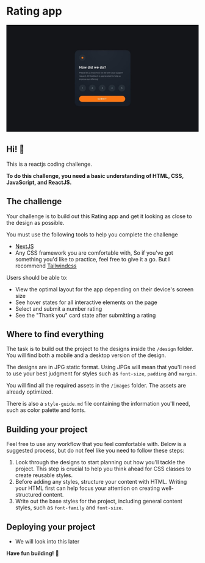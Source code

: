 # Rating app

![Design preview for the Interactive rating component coding challenge](./design/desktop-preview.jpg)

## Hi! 👋

This is a reactjs coding challenge.

**To do this challenge, you need a basic understanding of HTML, CSS, JavaScript, and ReactJS.**

## The challenge

Your challenge is to build out this Rating app and get it looking as close to the design as possible.

You must use the following tools to help you complete the challenge

- [NextJS](https://nextjs.org/docs/getting-started)
- Any CSS framework you are comfortable with, So if you've got something you'd like to practice, feel free to give it a go. But I recommend [Tailwindcss](https://tailwindcss.com/)

Users should be able to:

- View the optimal layout for the app depending on their device's screen size
- See hover states for all interactive elements on the page
- Select and submit a number rating
- See the "Thank you" card state after submitting a rating

## Where to find everything

The task is to build out the project to the designs inside the `/design` folder. You will find both a mobile and a desktop version of the design.

The designs are in JPG static format. Using JPGs will mean that you'll need to use your best judgment for styles such as `font-size`, `padding` and `margin`.

You will find all the required assets in the `/images` folder. The assets are already optimized.

There is also a `style-guide.md` file containing the information you'll need, such as color palette and fonts.

## Building your project

Feel free to use any workflow that you feel comfortable with. Below is a suggested process, but do not feel like you need to follow these steps:

1. Look through the designs to start planning out how you'll tackle the project. This step is crucial to help you think ahead for CSS classes to create reusable styles.
2. Before adding any styles, structure your content with HTML. Writing your HTML first can help focus your attention on creating well-structured content.
3. Write out the base styles for the project, including general content styles, such as `font-family` and `font-size`.

## Deploying your project

- We will look into this later

**Have fun building!** 🚀
